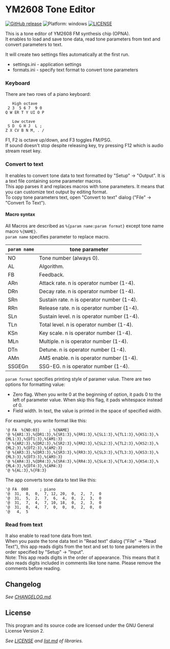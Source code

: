 # YM2608 Tone Editor
[![GitHub release](https://img.shields.io/badge/release-v0.2.0-brightgreen.svg)](https://github.com/rerrahkr/YM2608-Tone-Editor/releases)
![Platform: windows](https://img.shields.io/badge/platform-windows-lightgrey.svg)
[![LICENSE](https://img.shields.io/github/license/rerrahkr/YM2608-Tone-Editor.svg)](./LICENSE)

This is a tone editor of YM2608 FM synthesis chip (OPNA).  
It enables to load and save tone data, read tone parameters from text and convert parameters to text.

It will create two settings files automatically at the first run.
* settings.ini - application settings
* formats.ini - specify text format to convert tone parameters

### Keyboard
There are two rows of a piano keyboard:

```
   High octave
 2 3  5 6 7  9 0
Q W ER T Y UI O P

   Low octave
 S D  G H J  L ;
Z X CV B N M, . /
```

F1, F2 is octave up/down, and F3 toggles FM/PSG.  
If sound doesn't stop despite releasing key, try pressing F12 which is audio stream reset key.

### Convert to text
It enables to convert tone data to text formatted by "Setup" -> "Output". It is a text file containing some parameter macros.  
This app parses it and replaces macros with tone parameters. It means that you can customize text output by editing format.  
To copy tone parameters text, open "Convert to text" dialog ("File" -> "Convert To Text").

#### Macro syntax
All Macros are described as `%{param name:param format}` except tone name macro `%{NAME}`.  
`param name` specifies parameter to replace macro.

| `param name` | tone parameter                             |
| ------------ | ------------------------------------------ |
| NO           | Tone number (always 0).                    |
| AL           | Algorithm.                                 |
| FB           | Feedback.                                  |
| ARn          | Attack rate. n is operator number (1-4).   |
| DRn          | Decay rate. n is operator number (1-4).    |
| SRn          | Sustain rate. n is operator number (1-4).  |
| RRn          | Release rate. n is operator number (1-4).  |
| SLn          | Sustain level. n is operator number (1-4). |
| TLn          | Total level. n is operator number (1-4).   |
| KSn          | Key scale. n is operator number (1-4).     |
| MLn          | Multiple. n is operator number (1-4).      |
| DTn          | Detune. n is operator number (1-4).        |
| AMn          | AMS enable. n is operator number (1-4).    |
| SSGEGn       | SSG-EG. n is operator number (1-4).        |

`param format` specifies printing style of paramer value. There are two options for formatting value:
* Zero flag. When you write 0 at the beginning of option, it pads 0 to the left of parameter value. When skip this flag, it pads whitespace instead of 0.
* Field width. In text, the value is printed in the space of specified width.

For example, you write format like this:
```
'@ FA  %{NO:03}	   ; %{NAME}
'@ %{AR1:3},%{DR1:3},%{SR1:3},%{RR1:3},%{SL1:3},%{TL1:3},%{KS1:3},%{ML1:3},%{DT1:3},%{AM1:3}
'@ %{AR2:3},%{DR2:3},%{SR2:3},%{RR2:3},%{SL2:3},%{TL2:3},%{KS2:3},%{ML2:3},%{DT2:3},%{AM2:3}
'@ %{AR3:3},%{DR3:3},%{SR3:3},%{RR3:3},%{SL3:3},%{TL3:3},%{KS3:3},%{ML3:3},%{DT3:3},%{AM3:3}
'@ %{AR4:3},%{DR4:3},%{SR4:3},%{RR4:3},%{SL4:3},%{TL4:3},%{KS4:3},%{ML4:3},%{DT4:3},%{AM4:3}
'@ %{AL:3},%{FB:3}
```
The app converts tone data to text like this:
```
'@ FA  000	   ; piano
'@  31,  8,  0,  7, 12, 20,  0,  2,  7,  0
'@  31,  5,  2,  7,  6,  4,  0,  2,  3,  0
'@  31,  7,  4,  7, 10, 18,  0,  2,  3,  0
'@  31,  0,  4,  7,  0,  0,  0,  2,  0,  0
'@   4,  5
```

### Read from text
It also enable to read tone data from text.  
When you paste the tone data text in "Read text" dialog ("File" -> "Read Text"), this app reads digits from the text and set to tone parameters in the order specified by "Setup" -> "Input".  
Note: This app reads digits in the order of appearance. This means that it also reads digits included in comments like tone name. Please remove the comments before reading.

## Changelog
*See [CHANGELOG.md](./CHANGELOG.md).*

## License
This program and its source code are licensed under the GNU General License Version 2.

*See [LICENSE](./LICENSE) and [list.md](./licenses/list.md) of libraries.*
